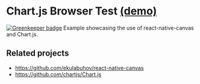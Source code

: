 # Chart.js Browser Test [(demo)](https://ekulabuhov.github.io/chartjs-browser-test/)

[![Greenkeeper badge](https://badges.greenkeeper.io/ekulabuhov/chartjs-browser-test.svg)](https://greenkeeper.io/)
Example showcasing the use of react-native-canvas and Chart.js.

## Related projects
* https://github.com/ekulabuhov/react-native-canvas
* https://github.com/chartjs/Chart.js
